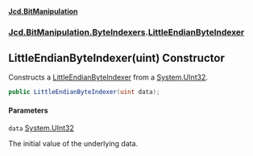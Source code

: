 #### [Jcd.BitManipulation](index.md 'index')
### [Jcd.BitManipulation.ByteIndexers](Jcd.BitManipulation.ByteIndexers.md 'Jcd.BitManipulation.ByteIndexers').[LittleEndianByteIndexer](Jcd.BitManipulation.ByteIndexers.LittleEndianByteIndexer.md 'Jcd.BitManipulation.ByteIndexers.LittleEndianByteIndexer')

## LittleEndianByteIndexer(uint) Constructor

Constructs
a [LittleEndianByteIndexer](Jcd.BitManipulation.ByteIndexers.LittleEndianByteIndexer.md 'Jcd.BitManipulation.ByteIndexers.LittleEndianByteIndexer')
from a [System.UInt32](https://docs.microsoft.com/en-us/dotnet/api/System.UInt32 'System.UInt32').

```csharp
public LittleEndianByteIndexer(uint data);
```
#### Parameters

<a name='Jcd.BitManipulation.ByteIndexers.LittleEndianByteIndexer.LittleEndianByteIndexer(uint).data'></a>

`data` [System.UInt32](https://docs.microsoft.com/en-us/dotnet/api/System.UInt32 'System.UInt32')

The initial value of the underlying data.